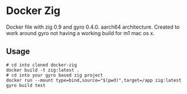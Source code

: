 # Docker Zig

Docker file with zig 0.9 and gyro 0.4.0. aarch64 architecture. Created to work around gyro not having a working build for m1 mac os x.

## Usage

```
# cd into cloned docker-zig
docker build -t zig:latest .
# cd into your gyro based zig project
docker run --mount type=bind,source="$(pwd)",target=/app zig:latest gyro build test
```
